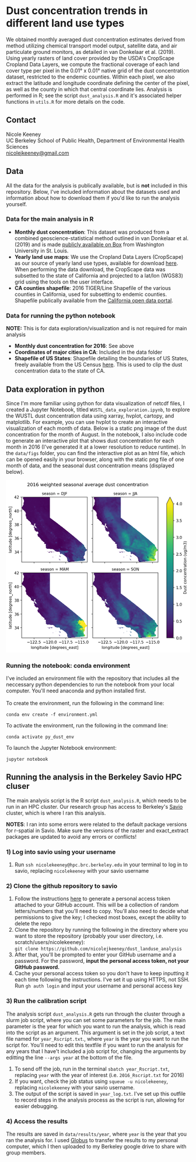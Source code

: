 # Dust concentration trends in different land use types 
We obtained monthly averaged dust concentration estimates derived from method utilizing chemical transport model output, satellite data, and air particulate ground monitors, as detailed in van Donkelaar et al. (2019). Using yearly rasters of land cover provided by the USDA's CropScape Cropland Data Layers, we compute the fractional coverage of each land cover type per pixel in the 0.01° x 0.01° native grid of the dust concentration dataset, restricted to the endemic counties. Within each pixel, we also extract the latitude and longitude coordinate defining the center of the pixel, as well as the county in which that central coordinate lies. Analysis is performed in R; see the script `dust_analysis.R` and it's associated helper functions in `utils.R` for more details on the code. 

## Contact 
Nicole Keeney<br>
UC Berkeley School of Public Health, Department of Environmental Health Sciences<br>
nicolejkeeney@gmail.com<br>


## Data 
All the data for the analysis is publically available, but is **not** included in this repository. Below, I've included information about the datasets used and information about how to download them if you'd like to run the analysis yourself. 
### Data for the main analysis in R
- **Monthly dust concentration**: This dataset was produced from a combined geoscience-statistical method outlined in van Donkelaar et al. (2019) and is made [publicly available on Box](https://wustl.app.box.com/s/wk3144jc6xfy6ujfvyv5m2yfk33nz2nn/folder/136086352053) from Washington University in St. Louis. 
- **Yearly land use maps**: We use the Cropland Data Layers (CropScape) as our source of yearly land use types, available for download [here](https://nassgeodata.gmu.edu/CropScape/). When performing the data download, the CropScape data was subsetted to the state of California and projected to a lat/lon (WGS83) grid using the tools on the user interface.
- **CA counties shapefile**: 2016 TIGER/Line Shapefile of the various counties in California, used for subsetting to endemic counties. Shapefile publically available from the [California open data portal](https://data.ca.gov/dataset/ca-geographic-boundaries#).
### Data for running the python notebook 
**NOTE:** This is for data exploration/visualization and is not required for main analysis
- **Monthly dust concentration for 2016**: See above 
- **Coordinates of major cities in CA**: Included in the data folder 
- **Shapefile of US States**: Shapefile detailing the boundaries of US States, freely available from the US Census [here](https://www.census.gov/geographies/mapping-files/time-series/geo/carto-boundary-file.html). This is used to clip the dust concentration data to the state of CA. 


## Data exploration in python
Since I'm more familiar using python for data visualization of netcdf files, I created a Jupyter Notebook, titled `WUSTL_data_exploration.ipynb`, to explore the WUSTL dust concentration data using xarray, hvplot, cartopy, and matplotlib. For example, you can use hvplot to create an interactive visualization of each month of data. Below is a static png image of the dust concentration for the month of August. In the notebook, I also include code to generate an interactive plot that shows dust concentration for each month in 2016 (I've generated it at a lower resolution to reduce runtime). In the `data/figs` folder, you can find the interactive plot as an html file, which can be opened easily in your browser, along with the static png file of one month of data, and the seasonal dust concentration means (displayed below). 

![mean seasonal dust](data/figs/2016_dust_seasonal_av.png "August 2016 mean seasonal dust conc")

### Running the notebook: conda environment
I've included an environment file with the repository that includes all the neccessary python dependencies to run the notebook from your local computer. You'll need anaconda and python installed first. <br><br> 
To create the environment, run the following in the command line: 
```
conda env create -f environment.yml
```
To activate the environment, run the following in the command line: 
```
conda activate py_dust_env
```
To launch the Jupyter Notebook environment: 
```
jupyter notebook
```

## Running the analysis in the Berkeley Savio HPC cluser 
The main analysis script is the R script `dust_analysis.R`, which needs to be run in an HPC cluster. Our research group has access to Berkeley's [Savio](https://research-it.berkeley.edu/services-projects/high-performance-computing-savio) cluster, which is where I ran this analysis. 

**NOTES**: I ran into some errors were related to the default package versions for r-spatial in Savio. Make sure the versions of the raster and exact_extract packages are updated to avoid any errors or conflicts! 

### 1) Log into savio using your username 
 1) Run `ssh nicolekeeney@hpc.brc.berkeley.edu` in your terminal to log in to savio, replacing `nicolekeeney` with your savio username

### 2) Clone the github repository to savio
 1) Follow the instructions [here](https://docs.github.com/en/authentication/keeping-your-account-and-data-secure/creating-a-personal-access-token) to generate a personal access token attached to your GitHub account. This will be a collection of random letters/numbers that you'll need to copy. You'll also need to decide what permissions to give the key; I checked most boxes, except the ability to delete the repo 
 2) Clone the repository by running the following in the directory where you want to store the repository (probably your user directory, i.e. scratch/users/nicolekeeney): <br>`git clone https://github.com/nicolejkeeney/dust_landuse_analysis` 
 3) After that, you'll be prompted to enter your GitHub username and a password. For the password, **input the personal access token, not your GitHub password.** 
 4) Cache your personal access token so you don't have to keep inputting it each time following the instructions. I've set it up using HTTPS, not SSH. Run `gh auth login` and input your username and personal access key 
### 3) Run the calibration script 
The analysis script `dust_analysis.R` gets run through the cluster through a slurm job script, where you can set some parameters for the job. The main parameter is the year for which you want to run the analysis, which is read into the script as an argument. This argument is set in the job script, a text file named for `year_Rscript.txt`., where `year` is the year you want to run the script for. You'll need to edit this textfile if you want to run the analysis for any years that I have't included a job script for, changing the arguments by editting the line `--args year` at the bottom of the file. 
 1) To send off the job, run in the terminal `sbatch year_Rscript.txt`, replacing `year` with the year of interest (i.e. `2016_Rscript.txt` for 2016)
 2) If you want, check the job status using `squeue -u nicolekeeney`, replacing `nicolekeeney` with your savio username. 
 3) The output of the script is saved in `year_log.txt`. I've set up this outfile to record steps in the analysis process as the script is run, allowing for easier debugging. 
### 4) Access the results 
The results are saved in `data/results/year`, where `year` is the year that you ran the analysis for. I used [Globus](https://docs-research-it.berkeley.edu/services/high-performance-computing/user-guide/data/transferring-data/using-globus-connect-savio/) to transfer the results to my personal computer, which I then uploaded to my Berkeley google drive to share with group members.
